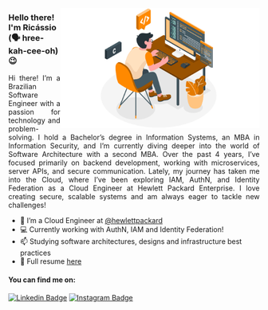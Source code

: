 <img align="right" src="./.github/programming.png" width="400"  > </img>

### Hello there! I'm Ricássio (🗣️ hree-kah-cee-oh) 😉
<p align="justify">Hi there! I’m a Brazilian Software Engineer with a passion for technology and problem-solving. I hold a Bachelor’s degree in Information Systems, an MBA in Information Security, and I’m currently diving deeper into the world of Software Architecture with a second MBA. Over the past 4 years, I’ve focused primarily on backend development, working with microservices, server APIs, and secure communication. Lately, my journey has taken me into the Cloud, where I’ve been exploring IAM, AuthN, and Identity Federation as a Cloud Engineer at Hewlett Packard Enterprise. I love creating secure, scalable systems and am always eager to tackle new challenges!</p>

- 🔭 I’m a Cloud Engineer at [@hewlettpackard](https://github.com/hewlettpackard)
- 💻 Currently working with AuthN, IAM and Identity Federation!
- 📫 Studying software architectures, designs and infrastructure best practices
- 📄 Full resume [here](https://s3.amazonaws.com/ricassiocosta.me/resume/ricassiocosta.pdf)

#### You can find me on:
[![Linkedin Badge](https://img.shields.io/badge/LinkedIn-0077B5?style=for-the-badge&logo=linkedin&logoColor=white)](https://www.linkedin.com/in/ricassiocosta/)
[![Instagram Badge](https://img.shields.io/badge/Instagram-E4405F?style=for-the-badge&logo=instagram&logoColor=white)](https://www.instagram.com/kozta_/)

